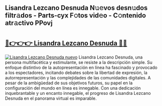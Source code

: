 ## Lisandra Lezcano Desnuda N𝚞𝚎vos desn𝚞dos filtr𝚊dos - Parts-cyx F𝚘tos vid𝚎o - C𝚘ntenido atr𝚊ctivo PPovj

# <h2><a href="http://mbdhaw.tromn.icu/?c=Lisandra+Lezcano+Desnuda">🔗👉👉👉 Lisandra Lezcano Desnuda 🔗🔗</a></h2>

[![Lisandra Lezcano Desnuda nuevo](https://i.imgur.com/pEAQMta.gif)](http://mbdhaw.tromn.icu/?c=Lisandra+Lezcano+Desnuda)
Lisandra Lezcano Desnuda, una persona multifacética y estimulante, se resiste a la descripción simple. Su enfoque distintivo de la autopresentación en línea ha fascinado y provocado a los espectadores, incitando debates sobre la libertad de expresión, la autorrepresentación y las complejidades de las comunidades digitales. A pesar de la ambigüedad de sus objetivos futuros, su papel en la configuración del mundo en línea es innegable. Con una dedicación inquebrantable y un encanto innegable, el progreso de Lisandra Lezcano Desnuda en el panorama virtual es imparable.
